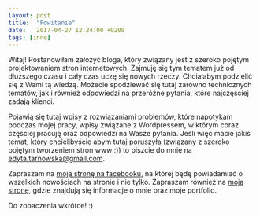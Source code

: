 ```yaml
---
layout: post
title:  "Powitanie"
date:   2017-04-27 12:24:00 +0200
tags: [inne]
---
```


<p>
Witaj! Postanowiłam założyć bloga, który związany jest z szeroko pojętym projektowaniem stron internetowych. Zajmuję się tym tematem już od dłuższego czasu i cały czas uczę się nowych rzeczy. Chciałabym podzielić się z Wami tą wiedzą.
Możecie spodziewać się tutaj zarówno technicznych tematów, jak i również odpowiedzi na przeróżne pytania, które najczęściej zadają klienci.
</p>
<p>
Pojawią się tutaj wpisy z rozwiązaniami problemów, które napotykam podczas mojej pracy, wpisy związane z Wordpressem, w którym coraz częściej pracuję oraz odpowiedzi na Wasze pytania. Jeśli więc macie jakiś temat, który chcielibyście abym tutaj poruszyła (związany z szeroko pojętym tworzeniem stron www :)) to piszcie do mnie na <a href="mailto:edyta.tarnowska@gmail.com">edyta.tarnowska@gmail.com</a>.
</p>
<p>
Zapraszam na <a href="https://www.facebook.com/wwwedytatarnowskapl/" target="_blank">moją stronę na facebooku</a>, na której będę powiadamiać o wszelkich nowościach na stronie i nie tylko.
Zapraszam również na <a href="https://edytatarnowska.pl">moją stronę</a>, gdzie znajdują się informacje o mnie oraz moje portfolio.
</p>
<p>
Do zobaczenia wkrótce! :)
</p>
